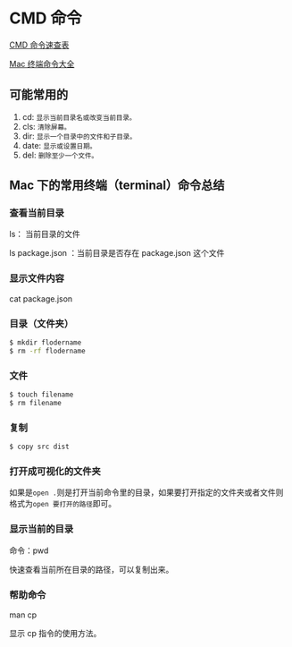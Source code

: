 # CMD 命令

[CMD 命令速查表](http://www.jb51.net/help/cmd.htm)

[Mac 终端命令大全](https://www.jianshu.com/p/3291de46f3ff)

## 可能常用的

1. cd: `显示当前目录名或改变当前目录。`
2. cls: `清除屏幕。`
3. dir: `显示一个目录中的文件和子目录。`
4. date: `显示或设置日期。`
5. del: `删除至少一个文件。`

## Mac 下的常用终端（terminal）命令总结

### 查看当前目录

ls： 当前目录的文件

ls package.json ：当前目录是否存在 package.json 这个文件

### 显示文件内容

cat package.json

### 目录（文件夹）

```sh
$ mkdir flodername
$ rm -rf flodername
```

### 文件

```sh
$ touch filename
$ rm filename
```

### 复制

```sh
$ copy src dist
```

### 打开成可视化的文件夹

如果是`open .`则是打开当前命令里的目录，如果要打开指定的文件夹或者文件则格式为`open 要打开的路径`即可。

### 显示当前的目录

命令：pwd

快速查看当前所在目录的路径，可以复制出来。

### 帮助命令

man cp

显示 cp 指令的使用方法。
